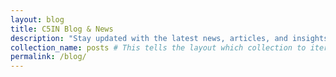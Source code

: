 ```yaml
---
layout: blog
title: C5IN Blog & News
description: "Stay updated with the latest news, articles, and insights from C5IN and the world of cloud computing in Cameroon."
collection_name: posts # This tells the layout which collection to iterate over
permalink: /blog/
---
```


		